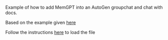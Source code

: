 Example of how to add MemGPT into an AutoGen groupchat and chat with docs.

Based on the example given [here](https://github.com/cpacker/MemGPT/blob/main/memgpt/autogen/examples/agent_docs.py)

Follow the instructions [here](https://memgpt.readthedocs.io/en/latest/autogen/#loading-documents) to load the file